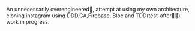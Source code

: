 An unnecessarily overengineered😬, attempt at using my own architecture, cloning instagram using DDD,CA,Firebase, Bloc and TDD(test-after😶‍🌫️), work in progress.
